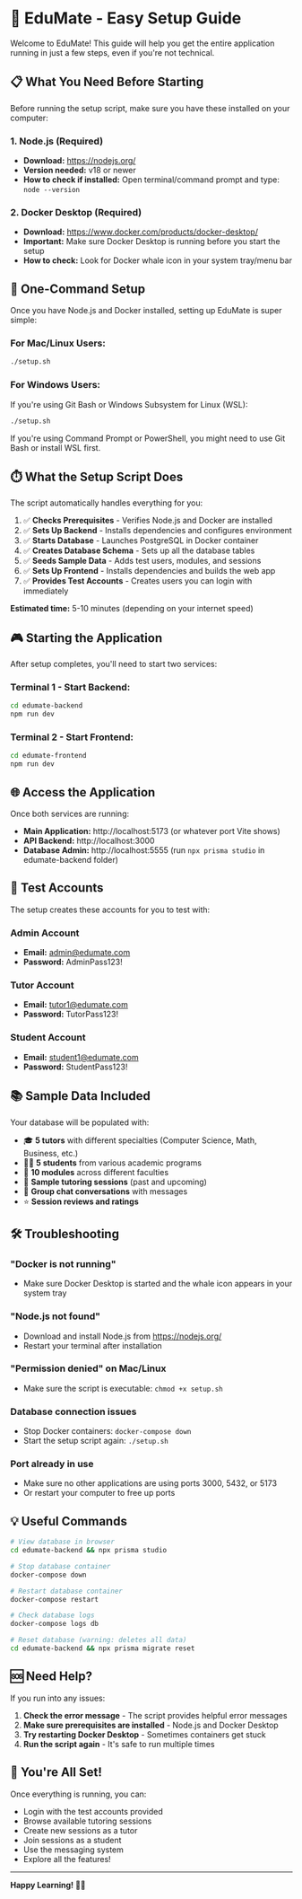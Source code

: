 # 🚀 EduMate - Easy Setup Guide

Welcome to EduMate! This guide will help you get the entire application running in just a few steps, even if you're not technical.

## 📋 What You Need Before Starting

Before running the setup script, make sure you have these installed on your computer:

### 1. Node.js (Required)
- **Download:** https://nodejs.org/
- **Version needed:** v18 or newer
- **How to check if installed:** Open terminal/command prompt and type: `node --version`

### 2. Docker Desktop (Required)
- **Download:** https://www.docker.com/products/docker-desktop/
- **Important:** Make sure Docker Desktop is running before you start the setup
- **How to check:** Look for Docker whale icon in your system tray/menu bar

## 🎯 One-Command Setup

Once you have Node.js and Docker installed, setting up EduMate is super simple:

### For Mac/Linux Users:
```bash
./setup.sh
```

### For Windows Users:
If you're using Git Bash or Windows Subsystem for Linux (WSL):
```bash
./setup.sh
```

If you're using Command Prompt or PowerShell, you might need to use Git Bash or install WSL first.

## ⏱️ What the Setup Script Does

The script automatically handles everything for you:

1. ✅ **Checks Prerequisites** - Verifies Node.js and Docker are installed
2. ✅ **Sets Up Backend** - Installs dependencies and configures environment
3. ✅ **Starts Database** - Launches PostgreSQL in Docker container
4. ✅ **Creates Database Schema** - Sets up all the database tables
5. ✅ **Seeds Sample Data** - Adds test users, modules, and sessions
6. ✅ **Sets Up Frontend** - Installs dependencies and builds the web app
7. ✅ **Provides Test Accounts** - Creates users you can login with immediately

**Estimated time:** 5-10 minutes (depending on your internet speed)

## 🎮 Starting the Application

After setup completes, you'll need to start two services:

### Terminal 1 - Start Backend:
```bash
cd edumate-backend
npm run dev
```

### Terminal 2 - Start Frontend:
```bash
cd edumate-frontend
npm run dev
```

## 🌐 Access the Application

Once both services are running:

- **Main Application:** http://localhost:5173 (or whatever port Vite shows)
- **API Backend:** http://localhost:3000
- **Database Admin:** http://localhost:5555 (run `npx prisma studio` in edumate-backend folder)

## 👥 Test Accounts

The setup creates these accounts for you to test with:

### Admin Account
- **Email:** admin@edumate.com
- **Password:** AdminPass123!

### Tutor Account
- **Email:** tutor1@edumate.com
- **Password:** TutorPass123!

### Student Account
- **Email:** student1@edumate.com
- **Password:** StudentPass123!

## 📚 Sample Data Included

Your database will be populated with:
- 🎓 **5 tutors** with different specialties (Computer Science, Math, Business, etc.)
- 👨‍🎓 **5 students** from various academic programs
- 📖 **10 modules** across different faculties
- 📅 **Sample tutoring sessions** (past and upcoming)
- 💬 **Group chat conversations** with messages
- ⭐ **Session reviews and ratings**

## 🛠️ Troubleshooting

### "Docker is not running"
- Make sure Docker Desktop is started and the whale icon appears in your system tray

### "Node.js not found"
- Download and install Node.js from https://nodejs.org/
- Restart your terminal after installation

### "Permission denied" on Mac/Linux
- Make sure the script is executable: `chmod +x setup.sh`

### Database connection issues
- Stop Docker containers: `docker-compose down`
- Start the setup script again: `./setup.sh`

### Port already in use
- Make sure no other applications are using ports 3000, 5432, or 5173
- Or restart your computer to free up ports

## 💡 Useful Commands

```bash
# View database in browser
cd edumate-backend && npx prisma studio

# Stop database container
docker-compose down

# Restart database container  
docker-compose restart

# Check database logs
docker-compose logs db

# Reset database (warning: deletes all data)
cd edumate-backend && npx prisma migrate reset
```

## 🆘 Need Help?

If you run into any issues:

1. **Check the error message** - The script provides helpful error messages
2. **Make sure prerequisites are installed** - Node.js and Docker Desktop
3. **Try restarting Docker Desktop** - Sometimes containers get stuck
4. **Run the script again** - It's safe to run multiple times

## 🎉 You're All Set!

Once everything is running, you can:
- Login with the test accounts provided
- Browse available tutoring sessions
- Create new sessions as a tutor
- Join sessions as a student
- Use the messaging system
- Explore all the features!

---

**Happy Learning! 📖✨**